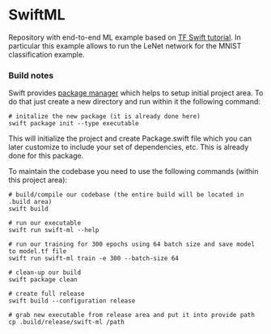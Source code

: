 # SwiftML
Repository with end-to-end ML example based on
[TF Swift tutorial](https://www.tensorflow.org/swift/tutorials/model_training_walkthrough).
In particular this example allows to run the LeNet network for the MNIST classification example.

### Build notes
Swift provides [package manager](https://swift.org/getting-started/#using-the-package-manager)
which helps to setup initial project area. To do that just create a new
directory and run within it the following command:
```
# initalize the new package (it is already done here)
swift package init --type executable
```
This will initialize the project and create Package.swift file which
you can later customize to include your set of dependencies, etc.
This is already done for this package.

To maintain the codebase you need to use the following commands (within
this project area):
```
# build/compile our codebase (the entire build will be located in .build area)
swift build

# run our executable
swift run swift-ml --help

# run our training for 300 epochs using 64 batch size and save model to model.tf file
swift run swift-ml train -e 300 --batch-size 64

# clean-up our build
swift package clean

# create full release
swift build --configuration release

# grab new executable from release area and put it into provide path
cp .build/release/swift-ml /path
```
